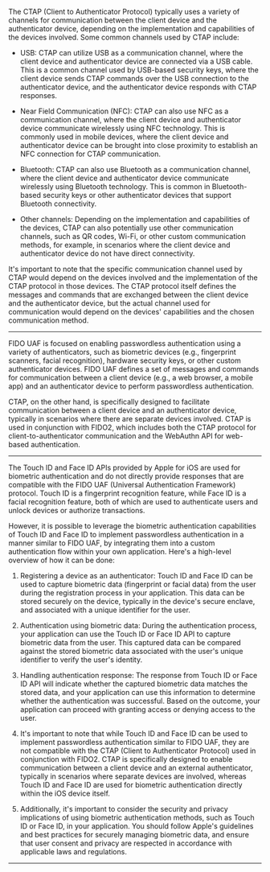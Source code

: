 The CTAP (Client to Authenticator Protocol) typically uses a variety of channels for communication between the client device and the authenticator device, depending on the implementation and capabilities of the devices involved. Some common channels used by CTAP include:

- USB: CTAP can utilize USB as a communication channel, where the client device and authenticator device are connected via a USB cable. This is a common channel used by USB-based security keys, where the client device sends CTAP commands over the USB connection to the authenticator device, and the authenticator device responds with CTAP responses.

- Near Field Communication (NFC): CTAP can also use NFC as a communication channel, where the client device and authenticator device communicate wirelessly using NFC technology. This is commonly used in mobile devices, where the client device and authenticator device can be brought into close proximity to establish an NFC connection for CTAP communication.

- Bluetooth: CTAP can also use Bluetooth as a communication channel, where the client device and authenticator device communicate wirelessly using Bluetooth technology. This is common in Bluetooth-based security keys or other authenticator devices that support Bluetooth connectivity.

- Other channels: Depending on the implementation and capabilities of the devices, CTAP can also potentially use other communication channels, such as QR codes, Wi-Fi, or other custom communication methods, for example, in scenarios where the client device and authenticator device do not have direct connectivity.

It's important to note that the specific communication channel used by CTAP would depend on the devices involved and the implementation of the CTAP protocol in those devices. The CTAP protocol itself defines the messages and commands that are exchanged between the client device and the authenticator device, but the actual channel used for communication would depend on the devices' capabilities and the chosen communication method.

---

FIDO UAF is focused on enabling passwordless authentication using a variety of authenticators, such as biometric devices (e.g., fingerprint scanners, facial recognition), hardware security keys, or other custom authenticator devices. FIDO UAF defines a set of messages and commands for communication between a client device (e.g., a web browser, a mobile app) and an authenticator device to perform passwordless authentication.

CTAP, on the other hand, is specifically designed to facilitate communication between a client device and an authenticator device, typically in scenarios where there are separate devices involved. CTAP is used in conjunction with FIDO2, which includes both the CTAP protocol for client-to-authenticator communication and the WebAuthn API for web-based authentication.

---

The Touch ID and Face ID APIs provided by Apple for iOS are used for biometric authentication and do not directly provide responses that are compatible with the FIDO UAF (Universal Authentication Framework) protocol. Touch ID is a fingerprint recognition feature, while Face ID is a facial recognition feature, both of which are used to authenticate users and unlock devices or authorize transactions.

However, it is possible to leverage the biometric authentication capabilities of Touch ID and Face ID to implement passwordless authentication in a manner similar to FIDO UAF, by integrating them into a custom authentication flow within your own application. Here's a high-level overview of how it can be done:

1. Registering a device as an authenticator: Touch ID and Face ID can be used to capture biometric data (fingerprint or facial data) from the user during the registration process in your application. This data can be stored securely on the device, typically in the device's secure enclave, and associated with a unique identifier for the user.

2. Authentication using biometric data: During the authentication process, your application can use the Touch ID or Face ID API to capture biometric data from the user. This captured data can be compared against the stored biometric data associated with the user's unique identifier to verify the user's identity.

3. Handling authentication response: The response from Touch ID or Face ID API will indicate whether the captured biometric data matches the stored data, and your application can use this information to determine whether the authentication was successful. Based on the outcome, your application can proceed with granting access or denying access to the user.

4. It's important to note that while Touch ID and Face ID can be used to implement passwordless authentication similar to FIDO UAF, they are not compatible with the CTAP (Client to Authenticator Protocol) used in conjunction with FIDO2. CTAP is specifically designed to enable communication between a client device and an external authenticator, typically in scenarios where separate devices are involved, whereas Touch ID and Face ID are used for biometric authentication directly within the iOS device itself.

5. Additionally, it's important to consider the security and privacy implications of using biometric authentication methods, such as Touch ID or Face ID, in your application. You should follow Apple's guidelines and best practices for securely managing biometric data, and ensure that user consent and privacy are respected in accordance with applicable laws and regulations.

---